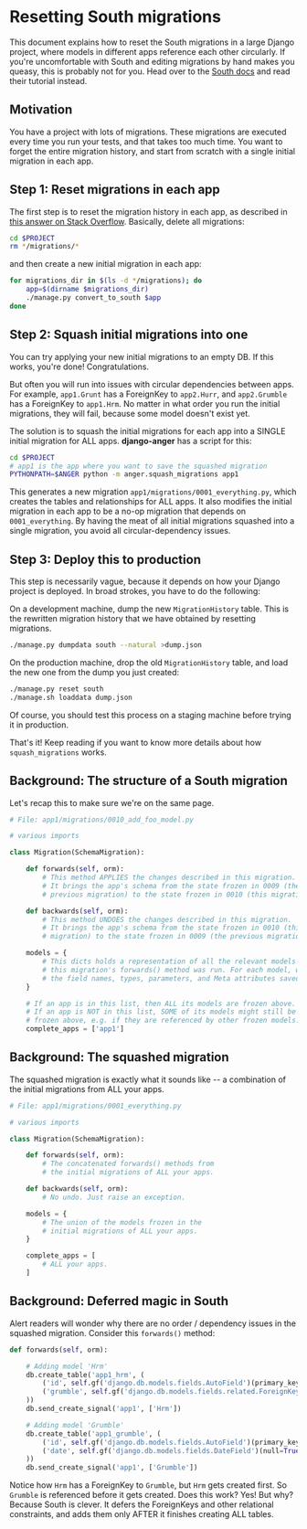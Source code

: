 # Resetting South migrations

This document explains how to reset the South migrations in a large Django
project, where models in different apps reference each other circularly. If
you're uncomfortable with South and editing migrations by hand makes you
queasy, this is probably not for you. Head over to the [South docs][south-docs]
and read their tutorial instead.



## Motivation

You have a project with lots of migrations. These migrations are executed every
time you run your tests, and that takes too much time. You want to forget the
entire migration history, and start from scratch with a single initial
migration in each app.



## Step 1: Reset migrations in each app

The first step is to reset the migration history in each app, as described in
[this answer on Stack Overflow][so-answer]. Basically, delete all migrations:

```sh
cd $PROJECT
rm */migrations/*
```

and then create a new initial migration in each app:

```sh
for migrations_dir in $(ls -d */migrations); do
    app=$(dirname $migrations_dir)
    ./manage.py convert_to_south $app
done
```



## Step 2: Squash initial migrations into one

You can try applying your new initial migrations to an empty DB. If this works,
you're done! Congratulations.

But often you will run into issues with circular dependencies between apps.
For example, `app1.Grunt` has a ForeignKey to `app2.Hurr`, and `app2.Grumble`
has a ForeignKey to `app1.Hrm`. No matter in what order you run the initial
migrations, they will fail, because some model doesn't exist yet.

The solution is to squash the initial migrations for each app into a SINGLE
initial migration for ALL apps. **django-anger** has a script for this:

```sh
cd $PROJECT
# app1 is the app where you want to save the squashed migration
PYTHONPATH=$ANGER python -m anger.squash_migrations app1
```

This generates a new migration `app1/migrations/0001_everything.py`, which
creates the tables and relationships for ALL apps. It also modifies the initial
migration in each app to be a no-op migration that depends on
`0001_everything`. By having the meat of all initial migrations squashed into a
single migration, you avoid all circular-dependency issues.



## Step 3: Deploy this to production

This step is necessarily vague, because it depends on how your Django project
is deployed. In broad strokes, you have to do the following:

On a development machine, dump the new `MigrationHistory` table. This is the
rewritten migration history that we have obtained by resetting migrations.

```sh
./manage.py dumpdata south --natural >dump.json
```

On the production machine, drop the old `MigrationHistory` table, and load the
new one from the dump you just created:

```sh
./manage.py reset south
./manage.sh loaddata dump.json
```

Of course, you should test this process on a staging machine before trying it
in production.

That's it! Keep reading if you want to know more details about how
`squash_migrations` works.



## Background: The structure of a South migration

Let's recap this to make sure we're on the same page.

```python
# File: app1/migrations/0010_add_foo_model.py

# various imports

class Migration(SchemaMigration):

    def forwards(self, orm):
        # This method APPLIES the changes described in this migration.
        # It brings the app's schema from the state frozen in 0009 (the
        # previous migration) to the state frozen in 0010 (this migration).

    def backwards(self, orm):
        # This method UNDOES the changes described in this migration.
        # It brings the app's schema from the state frozen in 0010 (this
        # migration) to the state frozen in 0009 (the previous migration).

    models = {
        # This dicts holds a representation of all the relevant models AFTER
        # this migration's forwards() method was run. For each model, we have
        # the field names, types, parameters, and Meta attributes saved here.
    }

    # If an app is in this list, then ALL its models are frozen above.
    # If an app is NOT in this list, SOME of its models might still be
    # frozen above, e.g. if they are referenced by other frozen models.
    complete_apps = ['app1']
```



## Background: The squashed migration

The squashed migration is exactly what it sounds like --
a combination of the initial migrations from ALL your apps.

```python
# File: app1/migrations/0001_everything.py

# various imports

class Migration(SchemaMigration):

    def forwards(self, orm):
        # The concatenated forwards() methods from
        # the initial migrations of ALL your apps.

    def backwards(self, orm):
        # No undo. Just raise an exception.

    models = {
        # The union of the models frozen in the
        # initial migrations of ALL your apps.
    }

    complete_apps = [
        # ALL your apps.
    ]
```



## Background: Deferred magic in South

Alert readers will wonder why there are no order / dependency issues in the
squashed migration. Consider this `forwards()` method:

```python
def forwards(self, orm):

    # Adding model 'Hrm'
    db.create_table('app1_hrm', (
        ('id', self.gf('django.db.models.fields.AutoField')(primary_key=True)),
        ('grumble', self.gf('django.db.models.fields.related.ForeignKey')(default=None, to=orm['app1.grumble'], null=True, blank=True)),
    ))
    db.send_create_signal('app1', ['Hrm'])

    # Adding model 'Grumble'
    db.create_table('app1_grumble', (
        ('id', self.gf('django.db.models.fields.AutoField')(primary_key=True)),
        ('date', self.gf('django.db.models.fields.DateField')(null=True, blank=True)),
    ))
    db.send_create_signal('app1', ['Grumble'])
```

Notice how `Hrm` has a ForeignKey to `Grumble`, but `Hrm` gets created first.
So `Grumble` is referenced before it gets created. Does this work? Yes! But
why? Because South is clever. It defers the ForeignKeys and other relational
constraints, and adds them only AFTER it finishes creating ALL tables.



[so-answer]: http://stackoverflow.com/a/4656070
[south-docs]: http://south.readthedocs.org/en/latest/index.html
